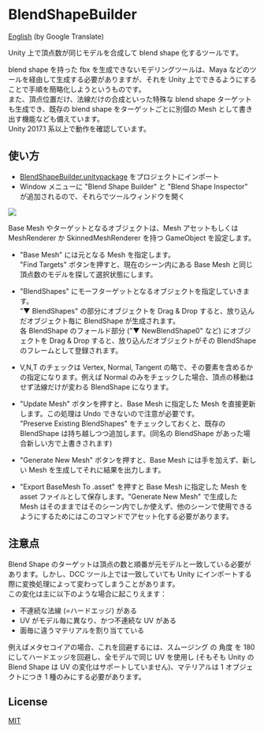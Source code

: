 # BlendShapeBuilder
[English](https://translate.google.com/translate?sl=ja&tl=en&u=https://github.com/unity3d-jp/BlendShapeBuilder) (by Google Translate)  

Unity 上で頂点数が同じモデルを合成して blend shape 化するツールです。
  
blend shape を持った fbx を生成できないモデリングツールは、Maya などのツールを経由して生成する必要がありますが、それを Unity 上でできるようにすることで手順を簡略化しようというものです。  
また、頂点位置だけ、法線だけの合成といった特殊な blend shape ターゲットも生成でき、既存の blend shape をターゲットごとに別個の Mesh として書き出す機能なども備えています。  
Unity 2017.1 系以上で動作を確認しています。

## 使い方
- [BlendShapeBuilder.unitypackage](https://github.com/unity3d-jp/BlendShapeBuilder/releases/download/20171228/BlendShapeBuilder.unitypackage) をプロジェクトにインポート
- Window メニューに "Blend Shape Builder" と "Blend Shape Inspector" が追加されるので、それらでツールウィンドウを開く

![](https://user-images.githubusercontent.com/1488611/34403838-0c4361ae-ebee-11e7-85e2-5e7b13d89eeb.png)

Base Mesh やターゲットとなるオブジェクトは、Mesh アセットもしくは MeshRenderer か SkinnedMeshRenderer を持つ GameObject を設定します。

- "Base Mesh" には元となる Mesh を指定します。  
"Find Targets" ボタンを押すと、現在のシーン内にある Base Mesh と同じ頂点数のモデルを探して選択状態にします。

- "BlendShapes" にモーフターゲットとなるオブジェクトを指定していきます。  
"▼ BlendShapes" の部分にオブジェクトを Drag & Drop すると、放り込んだオブジェクト毎に BlendShape が生成されます。  
各 BlendShape のフォールド部分 ("▼ NewBlendShape0" など) にオブジェクトを Drag & Drop すると、放り込んだオブジェクトがその BlendShape のフレームとして登録されます。

- V,N,T のチェックは Vertex, Normal, Tangent の略で、その要素を含めるかの指定になります。例えば Normal のみをチェックした場合、頂点の移動はせず法線だけが変わる BlendShape になります。

- "Update Mesh" ボタンを押すと、Base Mesh に指定した Mesh を直接更新します。この処理は Undo できないので注意が必要です。  
"Preserve Existing BlendShapes" をチェックしておくと、既存の BlendShape は持ち越しつつ追加します。(同名の BlendShape があった場合新しい方で上書きされます)

- "Generate New Mesh" ボタンを押すと、Base Mesh には手を加えず、新しい Mesh を生成してそれに結果を出力します。

- "Export BaseMesh To .asset" を押すと Base Mesh に指定した Mesh を asset ファイルとして保存します。"Generate New Mesh" で生成した Mesh はそのままではそのシーン内でしか使えず、他のシーンで使用できるようにするためにはこのコマンドでアセット化する必要があります。

## 注意点
Blend Shape のターゲットは頂点の数と順番が元モデルと一致している必要があります。しかし、DCC ツール上では一致していても Unity にインポートする際に変換処理によって変わってしまうことがあります。  
この変化は主に以下のような場合に起こりえます：

- 不連続な法線 (=ハードエッジ) がある
- UV がモデル毎に異なり、かつ不連続な UV がある
- 面毎に違うマテリアルを割り当てている

例えばメタセコイアの場合、これを回避するには、スムージング の 角度 を 180 にしてハードエッジを回避し、全モデルで同じ UV を使用し (そもそも Unity の Blend Shape は UV の変化はサポートしていません)、マテリアルは 1 オブジェクトにつき 1 種のみにする必要があります。

## License
[MIT](LICENSE.txt)
